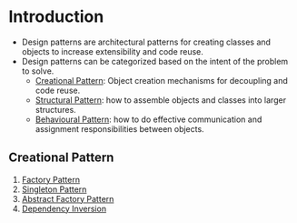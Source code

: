 # Introduction

- Design patterns are architectural patterns for creating classes and objects to increase extensibility and code reuse.
- Design patterns can be categorized based on the intent of the problem to solve.
	- <ins>Creational Pattern</ins>: Object creation mechanisms for decoupling and code reuse.
	- <ins>Structural Pattern</ins>: how to assemble objects and classes into larger structures.
	- <ins>Behavioural Pattern</ins>: how to do effective communication and assignment responsibilities between objects.

## Creational Pattern

1. [Factory Pattern](./FactoryPattern.md)
2. [Singleton Pattern](./SingletonPattern.md)
3. [Abstract Factory Pattern](./AbstractFactoryPattern.md)
4. [Dependency Inversion](./DependencyInversion.md)